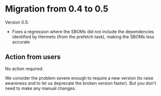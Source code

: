 # Migration from 0.4 to 0.5

Version 0.5:

* Fixes a regression where the SBOMs did not include the dependencies
  identified by Hermeto (from the prefetch task), making the SBOMs less accurate

## Action from users

No action required.

We consider the problem severe enough to require a new version (to raise awareness
and to let us deprecate the broken version faster). But you don't need to make
any manual changes.
